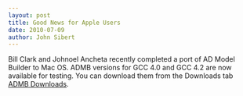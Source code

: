 ```yaml
---
layout: post
title: Good News for Apple Users 
date: 2010-07-09
author: John Sibert
---
```


Bill Clark and Johnoel Ancheta recently completed a port of AD Model Builder to Mac OS. ADMB versions for GCC 4.0 and GCC 4.2 are now available for testing. You can download them from the Downloads tab [ADMB Downloads](https://code.google.com/archive/p/admb-project/downloads).
